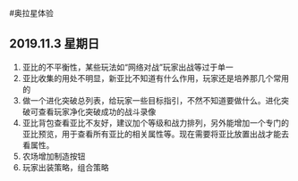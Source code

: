 #奥拉星体验

## 2019.11.3 星期日

1. 亚比的不平衡性，某些玩法如“网络对战”玩家出战等过于单一
2. 亚比收集的用处不明显，新亚比不知道有什么作用，玩家还是培养那几个常用的
3. 做一个进化突破总列表，给玩家一些目标指引，不然不知道要做什么。进化突破可查看玩家净化突破成功的战斗录像
4. 亚比背包查看亚比不友好，建议加个等级和战力排列，另外能增加一个专门的亚比预览，用于查看所有亚比的相关属性等。现在需要将亚比放置出战才能去看属性。
5. 农场增加制造按钮
6. 玩家出装策略，组合策略